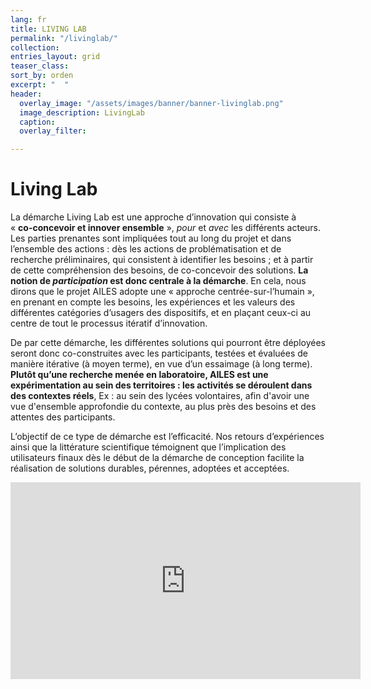 ```yaml
---
lang: fr
title: LIVING LAB
permalink: "/livinglab/"
collection: 
entries_layout: grid
teaser_class: 
sort_by: orden
excerpt: "  "
header:
  overlay_image: "/assets/images/banner/banner-livinglab.png"
  image_description: LivingLab
  caption: 
  overlay_filter: 

---
```

# Living Lab

La démarche Living Lab est une approche d’innovation qui consiste à  
« **co-concevoir et innover ensemble** », _pour_ et _avec_ les différents acteurs. Les parties prenantes sont impliquées tout au long du projet et dans l’ensemble des actions : dès les actions de problématisation et de recherche préliminaires, qui consistent à identifier les besoins ; et à partir de cette compréhension des besoins, de co-concevoir des solutions. **La notion de _participation_ est donc centrale à la démarche**. En cela, nous dirons que le projet AILES adopte une « approche centrée-sur-l’humain », en prenant en compte les besoins, les expériences et les valeurs des différentes catégories d’usagers des dispositifs, et en plaçant ceux-ci au centre de tout le processus itératif d’innovation.

De par cette démarche, les différentes solutions qui pourront être déployées seront donc co-construites avec les participants, testées et évaluées de manière itérative (à moyen terme), en vue d’un essaimage (à long terme). **Plutôt qu’une recherche menée en laboratoire, AILES est une expérimentation au sein des territoires : les activités se déroulent dans des contextes réels**, Ex : au sein des lycées volontaires, afin d'avoir une vue d'ensemble approfondie du contexte, au plus près des besoins et des attentes des participants.

L’objectif de ce type de démarche est l’efficacité. Nos retours d’expériences ainsi que la littérature scientifique témoignent que l’implication des utilisateurs finaux dès le début de la démarche de conception facilite la réalisation de solutions durables, pérennes, adoptées et acceptées.

<iframe width="560" height="315" src="https://www.youtube.com/embed/yOYbMCokrgg" frameborder="0" allow="accelerometer; autoplay; clipboard-write; encrypted-media; gyroscope; picture-in-picture" allowfullscreen></iframe>